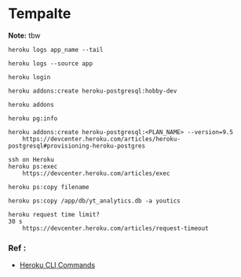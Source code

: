 # Tempalte

**Note:** tbw




```
heroku logs app_name --tail

heroku logs --source app

heroku login

heroku addons:create heroku-postgresql:hobby-dev

heroku addons

heroku pg:info

heroku addons:create heroku-postgresql:<PLAN_NAME> --version=9.5
	https://devcenter.heroku.com/articles/heroku-postgresql#provisioning-heroku-postgres
	
ssh on Heroku
heroku ps:exec
	https://devcenter.heroku.com/articles/exec
	
heroku ps:copy filename

heroku ps:copy /app/db/yt_analytics.db -a youtics

heroku request time limit?
30 s
	https://devcenter.heroku.com/articles/request-timeout

```

### Ref :

  * [Heroku CLI Commands](https://devcenter.heroku.com/articles/heroku-cli-commands)
